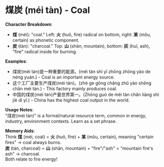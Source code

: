 # **煤炭 (méi tàn) - Coal**

**Character Breakdown**:  
- **煤** (méi): "coal." Left: **火** (huǒ, fire) radical on bottom, right: **某** (mǒu, certain) as phonetic component.  
- **炭** (tàn): "charcoal." Top: **山** (shān, mountain), bottom: **灰** (huī, ash), "fire" radical inside for burning.

**Examples**:  
- 煤炭(méi tàn)是一种重要的能源。(méi tàn shì yī zhǒng zhòng yào de néng yuán.) - Coal is an important energy source.  
- 这个工厂主要生产煤炭(méi tàn)。(zhè ge gōng chǎng zhǔ yào shēng chǎn méi tàn.) - This factory mainly produces coal.  
- 中国的煤炭(méi tàn)产量世界第一。(Zhōng guó de méi tàn chǎn liàng shì jiè dì yī.) - China has the highest coal output in the world.

**Usage Notes**:  
"煤炭(méi tàn)" is a formal/natural resource term, common in energy, industry, environment contexts. Learn as a set phrase.

**Memory Aids**:  
Think **煤** (méi, coal) = **火** (huǒ, fire) + **某** (mǒu, certain), meaning "certain fires" → coal always burns.  
**炭** (tàn, charcoal) = **山** (shān, mountain) + "fire"/"ash" = "mountain fire's ash" → charcoal.  
Both relate to fire energy!